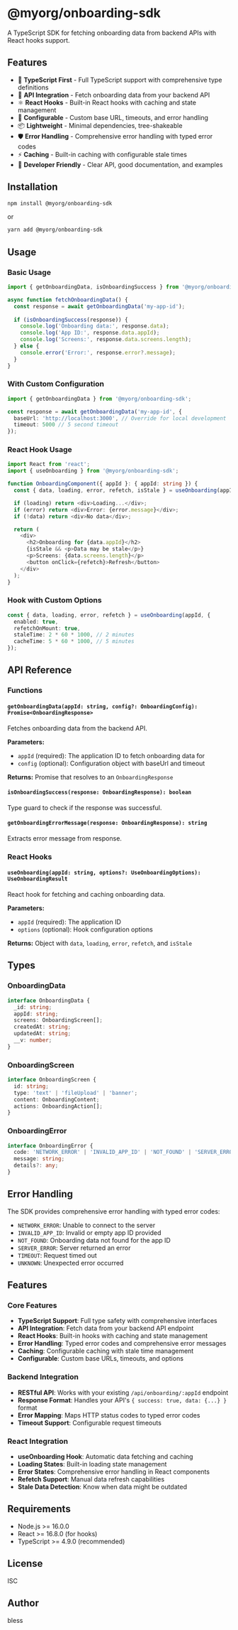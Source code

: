 # @myorg/onboarding-sdk

A TypeScript SDK for fetching onboarding data from backend APIs with React hooks support.

## Features

- 🚀 **TypeScript First** - Full TypeScript support with comprehensive type definitions
- 📡 **API Integration** - Fetch onboarding data from your backend API
- ⚛️ **React Hooks** - Built-in React hooks with caching and state management
- 🔧 **Configurable** - Custom base URL, timeouts, and error handling
- 📦 **Lightweight** - Minimal dependencies, tree-shakeable
- 🛡️ **Error Handling** - Comprehensive error handling with typed error codes
- ⚡ **Caching** - Built-in caching with configurable stale times
- 🎯 **Developer Friendly** - Clear API, good documentation, and examples

## Installation

```bash
npm install @myorg/onboarding-sdk
```

or

```bash
yarn add @myorg/onboarding-sdk
```

## Usage

### Basic Usage

```typescript
import { getOnboardingData, isOnboardingSuccess } from '@myorg/onboarding-sdk';

async function fetchOnboardingData() {
  const response = await getOnboardingData('my-app-id');
  
  if (isOnboardingSuccess(response)) {
    console.log('Onboarding data:', response.data);
    console.log('App ID:', response.data.appId);
    console.log('Screens:', response.data.screens.length);
  } else {
    console.error('Error:', response.error?.message);
  }
}
```

### With Custom Configuration

```typescript
import { getOnboardingData } from '@myorg/onboarding-sdk';

const response = await getOnboardingData('my-app-id', {
  baseUrl: 'http://localhost:3000', // Override for local development
  timeout: 5000 // 5 second timeout
});
```

### React Hook Usage

```typescript
import React from 'react';
import { useOnboarding } from '@myorg/onboarding-sdk';

function OnboardingComponent({ appId }: { appId: string }) {
  const { data, loading, error, refetch, isStale } = useOnboarding(appId);

  if (loading) return <div>Loading...</div>;
  if (error) return <div>Error: {error.message}</div>;
  if (!data) return <div>No data</div>;

  return (
    <div>
      <h2>Onboarding for {data.appId}</h2>
      {isStale && <p>Data may be stale</p>}
      <p>Screens: {data.screens.length}</p>
      <button onClick={refetch}>Refresh</button>
    </div>
  );
}
```

### Hook with Custom Options

```typescript
const { data, loading, error, refetch } = useOnboarding(appId, {
  enabled: true,
  refetchOnMount: true,
  staleTime: 2 * 60 * 1000, // 2 minutes
  cacheTime: 5 * 60 * 1000, // 5 minutes
});
```

## API Reference

### Functions

#### `getOnboardingData(appId: string, config?: OnboardingConfig): Promise<OnboardingResponse>`

Fetches onboarding data from the backend API.

**Parameters:**
- `appId` (required): The application ID to fetch onboarding data for
- `config` (optional): Configuration object with baseUrl and timeout

**Returns:** Promise that resolves to an `OnboardingResponse`

#### `isOnboardingSuccess(response: OnboardingResponse): boolean`

Type guard to check if the response was successful.

#### `getOnboardingErrorMessage(response: OnboardingResponse): string`

Extracts error message from response.

### React Hooks

#### `useOnboarding(appId: string, options?: UseOnboardingOptions): UseOnboardingResult`

React hook for fetching and caching onboarding data.

**Parameters:**
- `appId` (required): The application ID
- `options` (optional): Hook configuration options

**Returns:** Object with `data`, `loading`, `error`, `refetch`, and `isStale`

## Types

### OnboardingData

```typescript
interface OnboardingData {
  _id: string;
  appId: string;
  screens: OnboardingScreen[];
  createdAt: string;
  updatedAt: string;
  __v: number;
}
```

### OnboardingScreen

```typescript
interface OnboardingScreen {
  id: string;
  type: 'text' | 'fileUpload' | 'banner';
  content: OnboardingContent;
  actions: OnboardingAction[];
}
```

### OnboardingError

```typescript
interface OnboardingError {
  code: 'NETWORK_ERROR' | 'INVALID_APP_ID' | 'NOT_FOUND' | 'SERVER_ERROR' | 'TIMEOUT' | 'UNKNOWN';
  message: string;
  details?: any;
}
```

## Error Handling

The SDK provides comprehensive error handling with typed error codes:

- `NETWORK_ERROR`: Unable to connect to the server
- `INVALID_APP_ID`: Invalid or empty app ID provided
- `NOT_FOUND`: Onboarding data not found for the app ID
- `SERVER_ERROR`: Server returned an error
- `TIMEOUT`: Request timed out
- `UNKNOWN`: Unexpected error occurred

## Features

### Core Features
- **TypeScript Support**: Full type safety with comprehensive interfaces
- **API Integration**: Fetch data from your backend API endpoint
- **React Hooks**: Built-in hooks with caching and state management
- **Error Handling**: Typed error codes and comprehensive error messages
- **Caching**: Configurable caching with stale time management
- **Configurable**: Custom base URLs, timeouts, and options

### Backend Integration
- **RESTful API**: Works with your existing `/api/onboarding/:appId` endpoint
- **Response Format**: Handles your API's `{ success: true, data: {...} }` format
- **Error Mapping**: Maps HTTP status codes to typed error codes
- **Timeout Support**: Configurable request timeouts

### React Integration
- **useOnboarding Hook**: Automatic data fetching and caching
- **Loading States**: Built-in loading state management
- **Error States**: Comprehensive error handling in React components
- **Refetch Support**: Manual data refresh capabilities
- **Stale Data Detection**: Know when data might be outdated

## Requirements

- Node.js >= 16.0.0
- React >= 16.8.0 (for hooks)
- TypeScript >= 4.9.0 (recommended)

## License

ISC

## Author

bless
